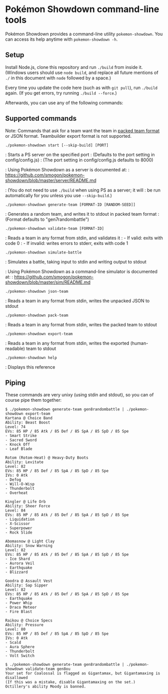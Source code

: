 Pokémon Showdown command-line tools
===================================

Pokémon Showdown provides a command-line utility `pokemon-showdown`. You can access its help anytime with `pokemon-showdown -h`.


Setup
-----

Install Node.js, clone this repository and run `./build` from inside it. (Windows users should use `node build`, and replace all future mentions of `./` in this document with `node` followed by a space.)

Every time you update the code here (such as with `git pull`), run `./build` again. (If you get errors, try running `./build --force`.)

Afterwards, you can use any of the following commands:


Supported commands
------------------

Note: Commands that ask for a team want the team in [packed team format][packed-teams] or JSON format. Teambuilder export format is not supported.

  [packed-teams]: https://github.com/smogon/pokemon-showdown/blob/master/PROTOCOL.md#team-format

`./pokemon-showdown start [--skip-build] [PORT]`

: Starts a PS server on the specified port
: (Defaults to the port setting in config/config.js)
: (The port setting in config/config.js defaults to 8000)

: Using Pokémon Showdown as a server is documented at:
: https://github.com/smogon/pokemon-showdown/blob/master/server/README.md

: (You do not need to use `./build` when using PS as a server; it will
: be run automatically for you unless you use `--skip-build`.)

`./pokemon-showdown generate-team [FORMAT-ID [RANDOM-SEED]]`

: Generates a random team, and writes it to stdout in packed team format
: (Format defaults to "gen7randombattle")

`./pokemon-showdown validate-team [FORMAT-ID]`

: Reads a team in any format from stdin, and validates it
: - If valid: exits with code 0
: - If invalid: writes errors to stderr, exits with code 1

`./pokemon-showdown simulate-battle`

: Simulates a battle, taking input to stdin and writing output to stdout

: Using Pokémon Showdown as a command-line simulator is documented at:
: https://github.com/smogon/pokemon-showdown/blob/master/sim/README.md

`./pokemon-showdown json-team`

: Reads a team in any format from stdin, writes the unpacked JSON to stdout

`./pokemon-showdown pack-team`

: Reads a team in any format from stdin, writes the packed team to stdout

`./pokemon-showdown export-team`

: Reads a team in any format from stdin, writes the exported (human-readable) team to stdout

`./pokemon-showdown help`

: Displays this reference


Piping
------

These commands are very unixy (using stdin and stdout), so you can of course pipe them together:

```
$ ./pokemon-showdown generate-team gen8randombattle | ./pokemon-showdown export-team
Kartana @ Choice Band
Ability: Beast Boost
Level: 74
EVs: 85 HP / 85 Atk / 85 Def / 85 SpA / 85 SpD / 85 Spe
- Smart Strike
- Sacred Sword
- Knock Off
- Leaf Blade

Rotom (Rotom-Heat) @ Heavy-Duty Boots
Ability: Levitate
Level: 82
EVs: 85 HP / 85 Def / 85 SpA / 85 SpD / 85 Spe
IVs: 0 Atk
- Defog
- Will-O-Wisp
- Thunderbolt
- Overheat

Kingler @ Life Orb
Ability: Sheer Force
Level: 84
EVs: 85 HP / 85 Atk / 85 Def / 85 SpA / 85 SpD / 85 Spe
- Liquidation
- X-Scissor
- Superpower
- Rock Slide

Abomasnow @ Light Clay
Ability: Snow Warning
Level: 82
EVs: 85 HP / 85 Atk / 85 Def / 85 SpA / 85 SpD / 85 Spe
- Ice Shard
- Aurora Veil
- Earthquake
- Blizzard

Goodra @ Assault Vest
Ability: Sap Sipper
Level: 82
EVs: 85 HP / 85 Atk / 85 Def / 85 SpA / 85 SpD / 85 Spe
- Earthquake
- Power Whip
- Draco Meteor
- Fire Blast

Raikou @ Choice Specs
Ability: Pressure
Level: 80
EVs: 85 HP / 85 Def / 85 SpA / 85 SpD / 85 Spe
IVs: 0 Atk
- Scald
- Aura Sphere
- Thunderbolt
- Volt Switch
```

```
$ ./pokemon-showdown generate-team gen8randombattle | ./pokemon-showdown validate-team gen8ou
Your set for Coalossal is flagged as Gigantamax, but Gigantamaxing is disallowed
(If this was a mistake, disable Gigantamaxing on the set.)
Octillery's ability Moody is banned.
```
